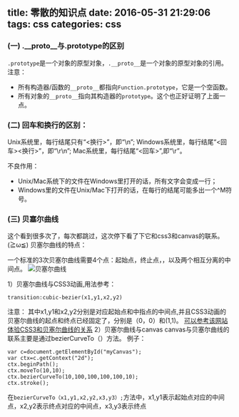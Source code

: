 title: 零散的知识点
date: 2016-05-31 21:29:06
tags: css
categories: css
---


<h3>(一) .__proto__与.prototype的区别</h3>

`.prototype`是一个对象的原型对象，`.__proto__`是一个对象的原型对象的引用。
注意：

- 所有构造器/函数的`__proto__`都指向`Function.prototype`，它是一个空函数。
- 所有对象的`__proto__`指向其构造器的`prototype`。这个也正好证明了上面一点。

<h3>(二) 回车和换行的区别：</h3>

Unix系统里，每行结尾只有“<换行>”，即“\n”;
Windows系统里，每行结尾“<回车><换行>”，即“\r\n”;
Mac系统里，每行结尾“<回车>”,即“\r”。

不良作用：

- Unix/Mac系统下的文件在Windows里打开的话，所有文字会变成一行；
- Windows里的文件在Unix/Mac下打开的话，在每行的结尾可能多出一个^M符号。

<h3>(三) 贝塞尔曲线</h3>
这个看到很多次了，每次都跳过，这次停下看了下它和css3和canvas的联系。(≧ω≦)
贝塞尔曲线的特点：

一个标准的3次贝塞尔曲线需要4个点：起始点，终止点，，以及两个相互分离的中间点。
![贝塞尔曲线][1]

1）贝塞尔曲线与CSS3动画,用法参考：
```
transition:cubic-bezier(x1,y1,x2,y2)
```
注意：
其中x1,y1和x2,y2分别是对应起始点和中指点的中间点,并且CSS3动画的贝塞尔曲线的起点和终点已经固定了，分别是（0，0）和(1,1)。
[可以参考该网站体验CSS3和贝塞尔曲线的关系][2]
2）贝塞尔曲线与canvas
canvas与贝塞尔曲线的联系主要是通过bezierCurveTo（）方法。
例子：
```
var c=document.getElementById("myCanvas");
var ctx=c.getContext("2d");
ctx.beginPath();
ctx.moveTo(10,10);
ctx.bezierCurveTo(10,100,100,100,100,10);
ctx.stroke();
```
在`bezierCurveTo（x1,y1,x2,y2,x3,y3）;`方法中，x1,y1表示起始点对应的中间点，x2,y2表示终点对应的中间点，x3,y3表示终点


  [1]: http://7xq2ky.com1.z0.glb.clouddn.com/bezier-four-points.gif
  [2]: http://cubic-bezier.com/#.67,.28,.48,.93